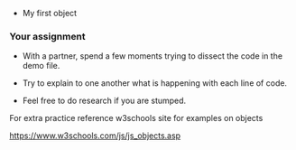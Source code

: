 

* My first object

### Your assignment

* With a partner, spend a few moments trying to dissect the code in the demo file.

* Try to explain to one another what is happening with each line of code.

* Feel free to do research if you are stumped. 

For extra practice reference w3schools site for examples on objects

https://www.w3schools.com/js/js_objects.asp